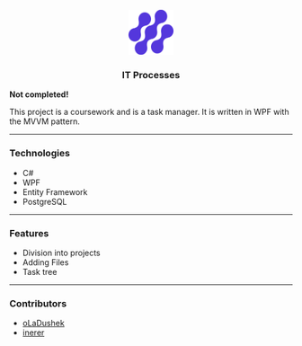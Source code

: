 <br />
<div>
  <div align="center">
      <a href="https://github.com/oLaDushek3/IT-Processes">
        <img src="image/SmallLogo.png" alt="Logo" width="80" height="80">
      </a>
  </div>

<h3 align="center">IT Processes</h3>

**Not completed!**

This project is a coursework and is a task manager. It is written in WPF with the MVVM pattern.
____
### Technologies
- C#
- WPF
- Entity Framework
- PostgreSQL
____
### Features
- Division into projects
- Adding Files
- Task tree
____
### Contributors
- [oLaDushek](https://github.com/oLaDushek3)
- [inerer](https://github.com/inerer)

</div>
